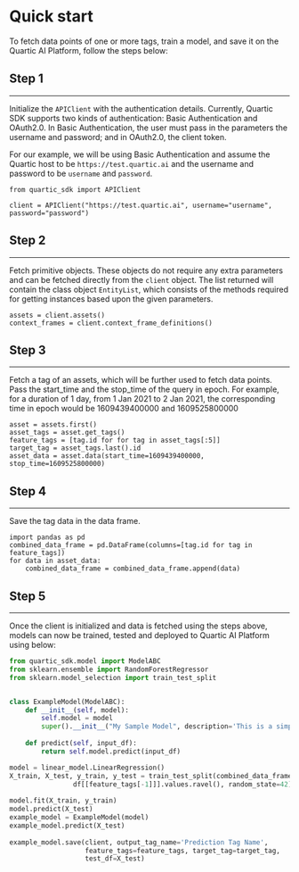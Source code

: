 # Quick start
To fetch data points of one or more tags, train a model, and save it on the Quartic AI Platform, follow the steps below:

## Step 1
---
Initialize the `APIClient` with the authentication details. Currently, Quartic SDK supports two kinds of authentication: Basic Authentication and OAuth2.0. In Basic Authentication, the user must pass in the parameters the username and password; and in OAuth2.0, the client token.

For our example, we will be using Basic Authentication and assume the Quartic host to be `https://test.quartic.ai` and the username and password to be `username` and `password`.

```
from quartic_sdk import APIClient

client = APIClient("https://test.quartic.ai", username="username", password="password")
```

## Step 2
---
Fetch primitive objects. These objects do not require any extra parameters and can be fetched directly from the `client` object. The list returned will contain the class object `EntityList`, which consists of the methods required for getting instances based upon the given parameters.

```
assets = client.assets()
context_frames = client.context_frame_definitions()
```

## Step 3
---
Fetch a tag of an assets, which will be further used to fetch data points. Pass the start_time and the stop_time of the query in epoch. For example, for a duration of 1 day, from 1 Jan 2021 to 2 Jan 2021, the corresponding time in epoch would be 1609439400000 and 1609525800000
```
asset = assets.first()
asset_tags = asset.get_tags()
feature_tags = [tag.id for for tag in asset_tags[:5]]
target_tag = asset_tags.last().id
asset_data = asset.data(start_time=1609439400000, stop_time=1609525800000)
```

## Step 4
---
Save the tag data in the data frame.
```
import pandas as pd
combined_data_frame = pd.DataFrame(columns=[tag.id for tag in feature_tags])
for data in asset_data:
    combined_data_frame = combined_data_frame.append(data)
```

## Step 5
---
Once the client is initialized and data is fetched using the steps above, models can now be trained, tested and deployed to Quartic AI Platform using below:

``` python
from quartic_sdk.model import ModelABC
from sklearn.ensemble import RandomForestRegressor
from sklearn.model_selection import train_test_split


class ExampleModel(ModelABC):
    def __init__(self, model):
        self.model = model
        super().__init__("My Sample Model", description='This is a simple model to give a quick start for user')
        
    def predict(self, input_df):
        return self.model.predict(input_df)

model = linear_model.LinearRegression()
X_train, X_test, y_train, y_test = train_test_split(combined_data_frame[feature_tags], 
                df[[feature_tags[-1]]].values.ravel(), random_state=42)
                
model.fit(X_train, y_train)
model.predict(X_test)
example_model = ExampleModel(model)
example_model.predict(X_test)
 
example_model.save(client, output_tag_name='Prediction Tag Name',
                   feature_tags=feature_tags, target_tag=target_tag,
                   test_df=X_test)
```